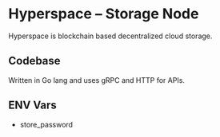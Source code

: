 # Hyperspace – Storage Node

Hyperspace is blockchain based decentralized cloud storage.

## Codebase

Written in Go lang and uses gRPC and HTTP for APIs.

## ENV Vars

- store_password
